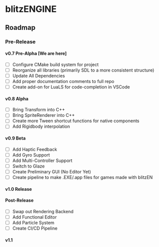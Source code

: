 # blitzENGINE

## Roadmap

### Pre-Release

#### v0.7 Pre-Alpha \[We are here]

- [ ] Configure CMake build system for project
- [ ] Reorganize all libraries (primarily SDL to a more consistent structure)
- [ ] Update All Dependencies
- [ ] Add proper documentation comments to full repo
- [ ] Create add-on for LuaLS for code-completion in VSCode

#### v0.8 Alpha

- [ ] Bring Transform into C++
- [ ] Bring SpriteRenderer into C++
- [ ] Create more Tween shortcut functions for native components
- [ ] Add Rigidbody interpolation

#### v0.9 Beta

- [ ] Add Haptic Feedback
- [ ] Add Gyro Support
- [ ] Add Multi-Controller Support
- [ ] Switch to Glaze
- [ ] Create Preliminary GUI (No Editor Yet)
- [ ] Create pipeline to make .EXE/.app files for games made with blitzEN

#### v1.0 Release

#### Post-Release

- [ ] Swap out Rendering Backend
- [ ] Add Functional Editor
- [ ] Add Particle System
- [ ] Create CI/CD Pipeline

#### v1.1
